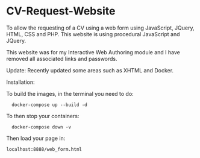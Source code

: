 # CV-Request-Website

To allow the requesting of a CV using a web form using JavaScript, JQuery, HTML, CSS and PHP. This website is using procedural JavaScript and JQuery. 

This website was for my Interactive Web Authoring module and I have removed all associated links and passwords. 

Update: Recently updated some areas such as XHTML and Docker.


Installation:

To build the images, in the terminal you need to do:
```
  docker-compose up --build -d
```
To then stop your containers:
```
  docker-compose down -v
```
Then load your page in:

 ```
 localhost:8888/web_form.html
 ```
